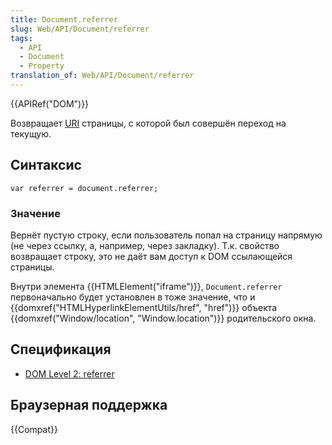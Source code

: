 ```yaml
---
title: Document.referrer
slug: Web/API/Document/referrer
tags:
  - API
  - Document
  - Property
translation_of: Web/API/Document/referrer
---
```


{{APIRef("DOM")}}

Возвращает [URI](http://www.w3.org/Addressing/#background) страницы, с которой был совершён переход на текущую.

## Синтаксис

```
var referrer = document.referrer;
```

### Значение

Вернёт пустую строку, если пользователь попал на страницу напрямую (не через ссылку, а, например, через закладку). Т.к. свойство возвращает строку, это не даёт вам доступ к DOM ссылающейся страницы.

Внутри элемента {{HTMLElement("iframe")}}, `Document.referrer` первоначально будет установлен в тоже значение, что и {{domxref("HTMLHyperlinkElementUtils/href", "href")}} объекта {{domxref("Window/location", "Window.location")}} родительского окна.

## Спецификация

- [DOM Level 2: referrer](http://www.w3.org/TR/DOM-Level-2-HTML/html.html#ID-95229140)

## Браузерная поддержка

{{Compat}}
